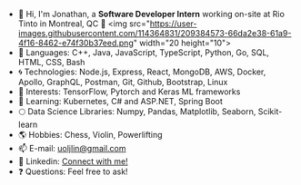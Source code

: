 - 👋 Hi, I'm Jonathan, a **Software Developer Intern** working on-site at Rio Tinto in Montreal, QC 🚀 <img src="https://user-images.githubusercontent.com/114364831/209384573-66da2e38-61a9-4f16-8462-e74f30b37eed.png" width="20 height="10">
- 🌱 Languages: C++, Java, JavaScript, TypeScript, Python, Go, SQL, HTML, CSS, Bash
- 🌀 Technologies: Node.js, Express, React, MongoDB, AWS, Docker, Apollo, GraphQL, Postman, Git, Github, Bootstrap, Linux
- 💞️ Interests: TensorFlow, Pytorch and Keras ML frameworks
- 💚 Learning: Kubernetes, C# and ASP.NET, Spring Boot
- 🌕 Data Science Libraries: Numpy, Pandas, Matplotlib, Seaborn, Scikit-learn
- 🌎 Hobbies: Chess, Violin, Powerlifting
- 📫 E-mail: uoljlin@gmail.com
- 🤝 Linkedin: [Connect with me!](https://www.linkedin.com/in/jonathan-l526/)
- ❓ Questions: Feel free to ask!

